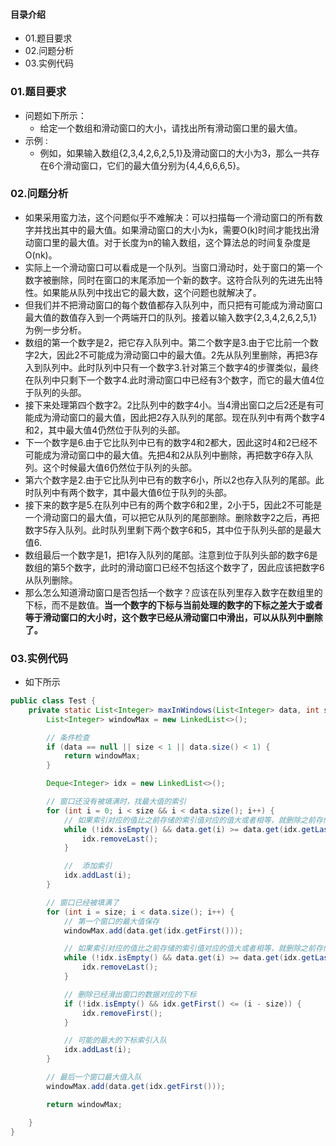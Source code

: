 #### 目录介绍
- 01.题目要求
- 02.问题分析
- 03.实例代码










### 01.题目要求
- 问题如下所示：
    - 给定一个数组和滑动窗口的大小，请找出所有滑动窗口里的最大值。
- 示例 :
    - 例如，如果输入数组{2,3,4,2,6,2,5,1}及滑动窗口的大小为3，那么一共存在6个滑动窗口，它们的最大值分别为{4,4,6,6,6,5}。




### 02.问题分析
- 如果采用蛮力法，这个问题似乎不难解决：可以扫描每一个滑动窗口的所有数字并找出其中的最大值。如果滑动窗口的大小为k，需要O(k)时间才能找出滑动窗口里的最大值。对于长度为n的输入数组，这个算法总的时间复杂度是O(nk)。 
- 实际上一个滑动窗口可以看成是一个队列。当窗口滑动时，处于窗口的第一个数字被删除，同时在窗口的末尾添加一个新的数字。这符合队列的先进先出特性。如果能从队列中找出它的最大数，这个问题也就解决了。 
- 但我们并不把滑动窗口的每个数值都存入队列中，而只把有可能成为滑动窗口最大值的数值存入到一个两端开口的队列。接着以输入数字{2,3,4,2,6,2,5,1}为例一步分析。
- 数组的第一个数字是2，把它存入队列中。第二个数字是3.由于它比前一个数字2大，因此2不可能成为滑动窗口中的最大值。2先从队列里删除，再把3存入到队列中。此时队列中只有一个数字3.针对第三个数字4的步骤类似，最终在队列中只剩下一个数字4.此时滑动窗口中已经有3个数字，而它的最大值4位于队列的头部。 
- 接下来处理第四个数字2。2比队列中的数字4小。当4滑出窗口之后2还是有可能成为滑动窗口的最大值，因此把2存入队列的尾部。现在队列中有两个数字4和2，其中最大值4仍然位于队列的头部。
- 下一个数字是6.由于它比队列中已有的数字4和2都大，因此这时4和2已经不可能成为滑动窗口中的最大值。先把4和2从队列中删除，再把数字6存入队列。这个时候最大值6仍然位于队列的头部。
- 第六个数字是2.由于它比队列中已有的数字6小，所以2也存入队列的尾部。此时队列中有两个数字，其中最大值6位于队列的头部。 
- 接下来的数字是5.在队列中已有的两个数字6和2里，2小于5，因此2不可能是一个滑动窗口的最大值，可以把它从队列的尾部删除。删除数字2之后，再把数字5存入队列。此时队列里剩下两个数字6和5，其中位于队列头部的是最大值6. 
- 数组最后一个数字是1，把1存入队列的尾部。注意到位于队列头部的数字6是数组的第5个数字，此时的滑动窗口已经不包括这个数字了，因此应该把数字6从队列删除。
- 那么怎么知道滑动窗口是否包括一个数字？应该在队列里存入数字在数组里的下标，而不是数值。**当一个数字的下标与当前处理的数字的下标之差大于或者等于滑动窗口的大小时，这个数字已经从滑动窗口中滑出，可以从队列中删除了。**



### 03.实例代码
- 如下所示
```java
public class Test {
    private static List<Integer> maxInWindows(List<Integer> data, int size) {
        List<Integer> windowMax = new LinkedList<>();

        // 条件检查
        if (data == null || size < 1 || data.size() < 1) {
            return windowMax;
        }

        Deque<Integer> idx = new LinkedList<>();

        // 窗口还没有被填满时，找最大值的索引
        for (int i = 0; i < size && i < data.size(); i++) {
            // 如果索引对应的值比之前存储的索引值对应的值大或者相等，就删除之前存储的值
            while (!idx.isEmpty() && data.get(i) >= data.get(idx.getLast())) {
                idx.removeLast();
            }

            //  添加索引
            idx.addLast(i);
        }

        // 窗口已经被填满了
        for (int i = size; i < data.size(); i++) {
            // 第一个窗口的最大值保存
            windowMax.add(data.get(idx.getFirst()));

            // 如果索引对应的值比之前存储的索引值对应的值大或者相等，就删除之前存储的值
            while (!idx.isEmpty() && data.get(i) >= data.get(idx.getLast())) {
                idx.removeLast();
            }

            // 删除已经滑出窗口的数据对应的下标
            if (!idx.isEmpty() && idx.getFirst() <= (i - size)) {
                idx.removeFirst();
            }

            // 可能的最大的下标索引入队
            idx.addLast(i);
        }

        // 最后一个窗口最大值入队
        windowMax.add(data.get(idx.getFirst()));

        return windowMax;

    }
}
```














